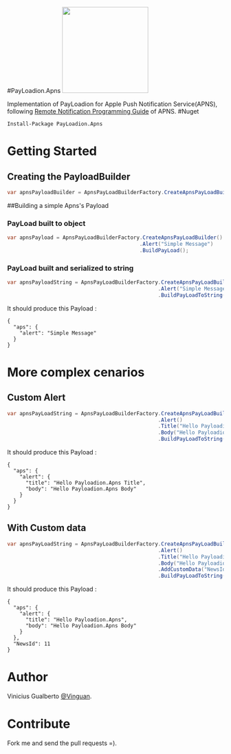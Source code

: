 #PayLoadion.Apns 
<img src="https://raw.githubusercontent.com/vinguan/payloadion/master/Project%20Icons/PayLoadion.Apns/payloadion_apple.png" width="200">

Implementation of PayLoadion for Apple Push Notification Service(APNS), following [Remote Notification Programming Guide](https://developer.apple.com/library/ios/documentation/NetworkingInternet/Conceptual/RemoteNotificationsPG/Chapters/TheNotificationPayload.html) of APNS.
#Nuget
```
Install-Package PayLoadion.Apns
```
# Getting Started
## Creating the PayloadBuilder
```csharp
var apnsPayloadBuilder = ApnsPayLoadBuilderFactory.CreateApnsPayLoadBuilder()
```
##Building a simple Apns's Payload

### PayLoad built to object
```csharp
var apnsPayload = ApnsPayLoadBuilderFactory.CreateApnsPayLoadBuilder()
                                           .Alert("Simple Message")
                                           .BuildPayLoad();
```
### PayLoad built and serialized to string
```csharp
var apnsPayloadString = ApnsPayLoadBuilderFactory.CreateApnsPayLoadBuilder()
                                                 .Alert("Simple Message")
                                                 .BuildPayLoadToString(true);
```
It should produce this Payload : 
```
{
  "aps": {
    "alert": "Simple Message"
  }
}
```

# More complex cenarios
## Custom Alert 
```csharp
var apnsPayLoadString = ApnsPayLoadBuilderFactory.CreateApnsPayLoadBuilder()
                                                 .Alert()
                                                 .Title("Hello Payloadion.Apns Title")
                                                 .Body("Hello Payloadion.Apns Body")
                                                 .BuildPayLoadToString(true);
```
It should produce this Payload : 
```
{
  "aps": {
    "alert": {
      "title": "Hello Payloadion.Apns Title",
      "body": "Hello Payloadion.Apns Body"
    }
  }
}
```

## With Custom data  
```csharp
var apnsPayLoadString = ApnsPayLoadBuilderFactory.CreateApnsPayLoadBuilder()
                                                 .Alert()
                                                 .Title("Hello Payloadion.Apns")
                                                 .Body("Hello Payloadion.Apns Body")
                                                 .AddCustomData("NewsId", 11)
                                                 .BuildPayLoadToString(true);
```
It should produce this Payload : 
```
{
  "aps": {
    "alert": {
      "title": "Hello Payloadion.Apns",
      "body": "Hello Payloadion.Apns Body"
    }
  },
  "NewsId": 11
}
```

# Author
Vinicius Gualberto [@Vinguan](http://twitter.com/vinguan).

# Contribute
Fork me and send the pull requests =).
